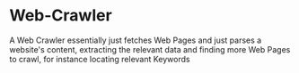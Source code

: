 # Web-Crawler
A Web Crawler essentially just fetches Web Pages and just parses a website's content, extracting the relevant data and finding more Web Pages to crawl, for instance locating relevant Keywords
